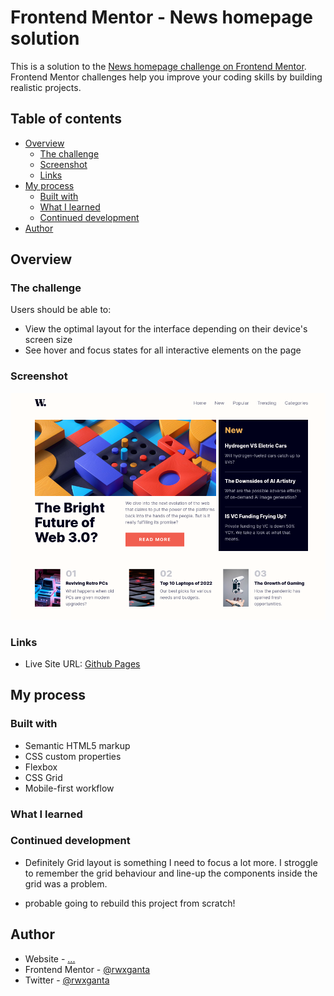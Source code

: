 # Frontend Mentor - News homepage solution

This is a solution to the [News homepage challenge on Frontend Mentor](https://www.frontendmentor.io/challenges/news-homepage-H6SWTa1MFl). Frontend Mentor challenges help you improve your coding skills by building realistic projects. 

## Table of contents

- [Overview](#overview)
  - [The challenge](#the-challenge)
  - [Screenshot](#screenshot)
  - [Links](#links)
- [My process](#my-process)
  - [Built with](#built-with)
  - [What I learned](#what-i-learned)
  - [Continued development](#continued-development)
- [Author](#author)


## Overview

### The challenge

Users should be able to:

- View the optimal layout for the interface depending on their device's screen size
- See hover and focus states for all interactive elements on the page

### Screenshot

![](./screenshot.png)

### Links

- Live Site URL: [Github Pages](https://rwxganta.github.io/news-homepage/)

## My process

### Built with

- Semantic HTML5 markup
- CSS custom properties
- Flexbox
- CSS Grid
- Mobile-first workflow


### What I learned

### Continued development

* Definitely Grid layout is something I need to focus a lot more. I stroggle to remember the grid behaviour and line-up the components inside the grid was a problem.

* probable going to rebuild this project from scratch!


## Author

- Website - [...]()
- Frontend Mentor - [@rwxganta](https://www.frontendmentor.io/profile/rwxganta)
- Twitter - [@rwxganta](https://www.twitter.com/rwxganta)
